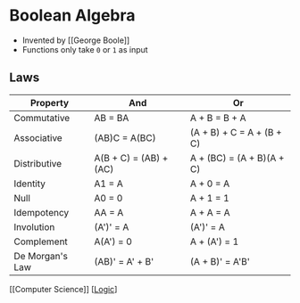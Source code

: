 # Boolean Algebra

- Invented by [[George Boole]]
- Functions only take `0` or `1` as input

## Laws

| Property        | And                    | Or                        |
| --------------- | ---------------------- | ------------------------- |
| Commutative     | AB = BA                | A + B = B + A             |
| Associative     | (AB)C = A(BC)          | (A + B) + C = A + (B + C) |
| Distributive    | A(B + C) = (AB) + (AC) | A + (BC) = (A + B)(A + C) |
| Identity        | A1 = A                 | A + 0 = A                 |
| Null            | A0 = 0                 | A + 1 = 1                 |
| Idempotency     | AA = A                 | A + A = A                 |
| Involution      | (A')' = A              | (A')' = A                 |
| Complement      | A(A') = 0              | A + (A') = 1              |
| De Morgan's Law | (AB)' = A' + B'        | (A + B)' = A'B'           |

[[Computer Science]] [[Logic]]

[//begin]: # "Autogenerated link references for markdown compatibility"
[george-boole]: george-boole "George Boole"
[computer-science]: computer-science "Computer Science"
[logic]: logic "Logic"
[//end]: # "Autogenerated link references"
